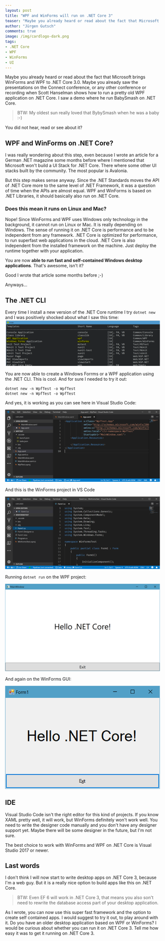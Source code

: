 ```yaml
---
layout: post
title: "WPF and WinForms will run on .NET Core 3"
teaser: "Maybe you already heard or read about the fact that Microsoft brings WinForms and WPF to .NET Core 3.0. Since the .NET Standards moves the API of .NET Core more to the same level of .NET Framework, it was a question of time when the APIs are almost equal."
author: "Jürgen Gutsch"
comments: true
image: /img/cardlogo-dark.png
tags: 
- .NET Core
- WPF
- WinForms
- UI
---
```


Maybe you already heard or read about the fact that Microsoft brings WinForms and WPF to .NET Core 3.0. Maybe you already saw the presentations on the Connect conference, or any other conference or recording when Scott Hanselman shows how to run a pretty old WPF application on .NET Core. I saw a demo where he run BabySmash on .NET Core. 

> BTW: My oldest sun really loved that BybySmash when he was a baby :-)

You did not hear, read or see about it? 

## WPF and WinForms on .NET Core?

I was really wondering about this step, even because I wrote an article for a German .NET magazine some months before where I mentioned that Microsoft won't build a UI Stack for .NET Core. There where some other UI stacks built by the community. The most popular is Avalonia.

But this step makes sense anyway. Since the .NET Standards moves the API of .NET Core more to the same level of .NET Framework, it was a question of time when the APIs are almost equal. WPF and WinForms is based on .NET Libraries, it should basically also run on .NET Core.

### Does this mean it runs on Linux and Mac?

Nope! Since WinForms and WPF uses Windows only technology in the background, it cannot run on Linux or Mac. It is really depending on Windows. The sense of running it on .NET Core is performance and to be independent from any framework. .NET Core is optimized for performance, to run superfast web applications in the cloud. .NET Core is also independent from the installed framework on the machine. Just deploy the runtime together with your application.

You are now **able to run fast and self-contained Windows desktop applications**. That's awesome, isn't it?

Good I wrote that article some months before ;-)

Anyways...

## The .NET CLI

Every time I install a new version of the .NET Core runtime I try `dotnet new` and I was positively shocked about what I saw this time:![](../img/netcore3/dotnet-new.png)

You are now able to create a Windows Forrms or a WPF application using the .NET CLI. This is cool. And for sure I needed to try it out:

~~~ shaell
dotnet new -n WpfTest -o WpfTest
dotnet new -n WpfTest -o WpfTest
~~~

And yes, it is working as you can see here in Visual Studio Code:

![](../img/netcore3/wpf.png)

And this is the WinForms project in VS Code

![](../img/netcore3/win.png)

Running `dotnet run` on the WPF project:

![](../img/netcore3/wpf-gui.png)

And again on the WinForms GUI:

![](../img/netcore3/win-gui.png)

## IDE

Visual Studio Code isn't the right editor for this kind of projects. If you know XAML pretty well, it will work, but WinForms definitely won't work well. You need to write the designer code manually and you don't have any designer support yet. Maybe there will be some designer in the future, but I'm not sure. 

The best choice to work with WinForms and WPF on .NET Core is Visual Studio 2017 or newer.

## Last words

I don't think I will now start to write desktop apps on .NET Core 3, because I'm a web guy. But it is a really nice option to build apps like this on .NET Core. 

> BTW: Even EF 6 will work in .NET Core 3, that means you also son't need to rewrite the database access part of your desktop application.

As I wrote, you can now use this super fast framework and the option to create self contained apps. I would suggest to try it out, to play around with it. Do you have an older desktop application based on WPF or WinForms? I would be curious about whether you can run it on .NET Core 3. Tell me how easy it was to get it running on .NET Core 3.